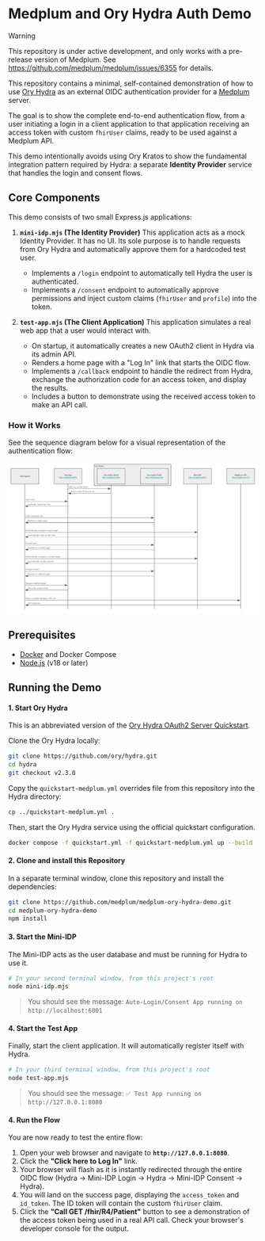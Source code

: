 # Medplum and Ory Hydra Auth Demo

> [!WARNING]  
> This repository is under active development, and only works with a pre-release version of Medplum.
> See https://github.com/medplum/medplum/issues/6355 for details.

This repository contains a minimal, self-contained demonstration of how to use [Ory Hydra](https://www.ory.sh/docs/hydra) as an external OIDC authentication provider for a [Medplum](https://www.medplum.com/) server.

The goal is to show the complete end-to-end authentication flow, from a user initiating a login in a client application to that application receiving an access token with custom `fhirUser` claims, ready to be used against a Medplum API.

This demo intentionally avoids using Ory Kratos to show the fundamental integration pattern required by Hydra: a separate **Identity Provider** service that handles the login and consent flows.

## Core Components

This demo consists of two small Express.js applications:

1.  **`mini-idp.mjs` (The Identity Provider)**
    This application acts as a mock Identity Provider. It has no UI. Its sole purpose is to handle requests from Ory Hydra and automatically approve them for a hardcoded test user.

    - Implements a `/login` endpoint to automatically tell Hydra the user is authenticated.
    - Implements a `/consent` endpoint to automatically approve permissions and inject custom claims (`fhirUser` and `profile`) into the token.

2.  **`test-app.mjs` (The Client Application)**
    This application simulates a real web app that a user would interact with.
    - On startup, it automatically creates a new OAuth2 client in Hydra via its admin API.
    - Renders a home page with a "Log In" link that starts the OIDC flow.
    - Implements a `/callback` endpoint to handle the redirect from Hydra, exchange the authorization code for an access token, and display the results.
    - Includes a button to demonstrate using the received access token to make an API call.

### How it Works

See the sequence diagram below for a visual representation of the authentication flow:

![Sequence diagram of the auth flow](/sequence-diagram.png)

## Prerequisites

- [Docker](https://www.docker.com/products/docker-desktop/) and Docker Compose
- [Node.js](https://nodejs.org/) (v18 or later)

## Running the Demo

#### 1. Start Ory Hydra

This is an abbreviated version of the [Ory Hydra OAuth2 Server Quickstart](https://www.ory.sh/docs/hydra/self-hosted/quickstart).

Clone the Ory Hydra locally:

```bash
git clone https://github.com/ory/hydra.git
cd hydra
git checkout v2.3.0
```

Copy the `quickstart-medplum.yml` overrides file from this repository into the Hydra directory:

```bash
cp ../quickstart-medplum.yml .
```

Then, start the Ory Hydra service using the official quickstart configuration.

```bash
docker compose -f quickstart.yml -f quickstart-medplum.yml up --build
```

#### 2. Clone and install this Repository

In a separate terminal window, clone this repository and install the dependencies:

```bash
git clone https://github.com/medplum/medplum-ory-hydra-demo.git
cd medplum-ory-hydra-demo
npm install
```

#### 3. Start the Mini-IDP

The Mini-IDP acts as the user database and must be running for Hydra to use it.

```bash
# In your second terminal window, from this project's root
node mini-idp.mjs
```

> You should see the message: `Auto-Login/Consent App running on http://localhost:6001`

#### 4. Start the Test App

Finally, start the client application. It will automatically register itself with Hydra.

```bash
# In your third terminal window, from this project's root
node test-app.mjs
```

> You should see the message: `✅ Test App running on http://127.0.0.1:8080`

#### 4. Run the Flow

You are now ready to test the entire flow:

1.  Open your web browser and navigate to **`http://127.0.0.1:8080`**.
2.  Click the **"Click here to Log In"** link.
3.  Your browser will flash as it is instantly redirected through the entire OIDC flow (Hydra -> Mini-IDP Login -> Hydra -> Mini-IDP Consent -> Hydra).
4.  You will land on the success page, displaying the `access_token` and `id_token`. The ID token will contain the custom `fhirUser` claim.
5.  Click the **"Call GET /fhir/R4/Patient"** button to see a demonstration of the access token being used in a real API call. Check your browser's developer console for the output.
